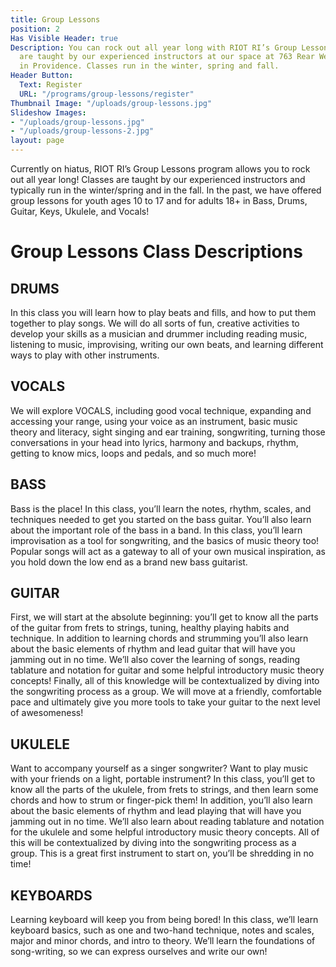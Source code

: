 ```yaml
---
title: Group Lessons
position: 2
Has Visible Header: true
Description: You can rock out all year long with RIOT RI’s Group Lessons! Group Lessons
  are taught by our experienced instructors at our space at 763 Rear Westminster Street
  in Providence. Classes run in the winter, spring and fall.
Header Button:
  Text: Register
  URL: "/programs/group-lessons/register"
Thumbnail Image: "/uploads/group-lessons.jpg"
Slideshow Images:
- "/uploads/group-lessons.jpg"
- "/uploads/group-lessons-2.jpg"
layout: page
---
```


Currently on hiatus, RIOT RI’s Group Lessons program allows you to rock out all year long! Classes are taught by our experienced instructors and typically run in the winter/spring and in the fall. In the past, we have offered group lessons for youth ages 10 to 17 and for adults 18+ in Bass, Drums, Guitar, Keys, Ukulele, and Vocals!

# Group Lessons Class Descriptions

## DRUMS 

In this class you will learn how to play beats and fills, and how to put them together to play songs. We will do all sorts of fun, creative activities to develop your skills as a musician and drummer including reading music, listening to music, improvising, writing our own beats, and learning different ways to play with other instruments.

## VOCALS 

We will explore VOCALS, including good vocal technique, expanding and accessing your range, using your voice as an instrument, basic music theory and literacy, sight singing and ear training, songwriting, turning those conversations in your head into lyrics, harmony and backups, rhythm, getting to know mics, loops and pedals, and so much more!

## BASS 

Bass is the place! In this class, you’ll learn the notes, rhythm, scales, and techniques needed to get you started on the bass guitar. You’ll also learn about the important role of the bass in a band. In this class, you’ll learn improvisation as a tool for songwriting, and the basics of music theory too! Popular songs will act as a gateway to all of your own musical inspiration, as you hold down the low end as a brand new bass guitarist.

## GUITAR 

First, we will start at the absolute beginning: you’ll get to know all the parts of the guitar from frets to strings, tuning, healthy playing habits and technique. In addition to learning chords and strumming you’ll also learn about the basic elements of rhythm and lead guitar that will have you jamming out in no time. We’ll also cover the learning of songs, reading tablature and notation for guitar and some helpful introductory music theory concepts! Finally, all of this knowledge will be contextualized by diving into the songwriting process as a group. We will move at a friendly, comfortable pace and ultimately give you more tools to take your guitar to the next level of awesomeness!

## UKULELE 

Want to accompany yourself as a singer songwriter? Want to play music with your friends on a light, portable instrument? In this class, you’ll get to know all the parts of the ukulele, from frets to strings, and then learn some chords and how to strum or finger-pick them! In addition, you’ll also learn about the basic elements of rhythm and lead playing that will have you jamming out in no time. We’ll also learn about reading tablature and notation for the ukulele and some helpful introductory music theory concepts. All of this will be contextualized by diving into the songwriting process as a group. This is a great first instrument to start on, you’ll be shredding in no time!

## KEYBOARDS

Learning keyboard will keep you from being bored! In this class, we’ll learn keyboard basics, such as one and two-hand technique, notes and scales, major and minor chords, and intro to theory. We’ll learn the foundations of song-writing, so we can express ourselves and write our own!
